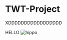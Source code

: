 # TWT-Project
XDDDDDDDDDDDDDDDDD


HELLO
![hippo](https://media0.giphy.com/media/v1.Y2lkPTc5MGI3NjExZmo5bTY3Y290MHFla29zeXN4OHlxNTk4cW9jOWoxZjYyNWc0ZWFtMyZlcD12MV9pbnRlcm5hbF9naWZfYnlfaWQmY3Q9Zw/Dg4TxjYikCpiGd7tYs/giphy.webp)
